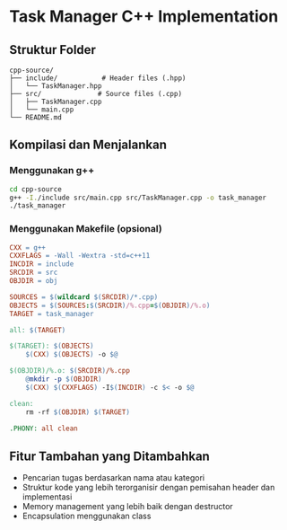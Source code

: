 
# Task Manager C++ Implementation

## Struktur Folder
```
cpp-source/
├── include/           # Header files (.hpp)
│   └── TaskManager.hpp
├── src/              # Source files (.cpp)
│   ├── TaskManager.cpp
│   └── main.cpp
└── README.md
```

## Kompilasi dan Menjalankan

### Menggunakan g++
```bash
cd cpp-source
g++ -I./include src/main.cpp src/TaskManager.cpp -o task_manager
./task_manager
```

### Menggunakan Makefile (opsional)
```makefile
CXX = g++
CXXFLAGS = -Wall -Wextra -std=c++11
INCDIR = include
SRCDIR = src
OBJDIR = obj

SOURCES = $(wildcard $(SRCDIR)/*.cpp)
OBJECTS = $(SOURCES:$(SRCDIR)/%.cpp=$(OBJDIR)/%.o)
TARGET = task_manager

all: $(TARGET)

$(TARGET): $(OBJECTS)
	$(CXX) $(OBJECTS) -o $@

$(OBJDIR)/%.o: $(SRCDIR)/%.cpp
	@mkdir -p $(OBJDIR)
	$(CXX) $(CXXFLAGS) -I$(INCDIR) -c $< -o $@

clean:
	rm -rf $(OBJDIR) $(TARGET)

.PHONY: all clean
```

## Fitur Tambahan yang Ditambahkan
- Pencarian tugas berdasarkan nama atau kategori
- Struktur kode yang lebih terorganisir dengan pemisahan header dan implementasi
- Memory management yang lebih baik dengan destructor
- Encapsulation menggunakan class
